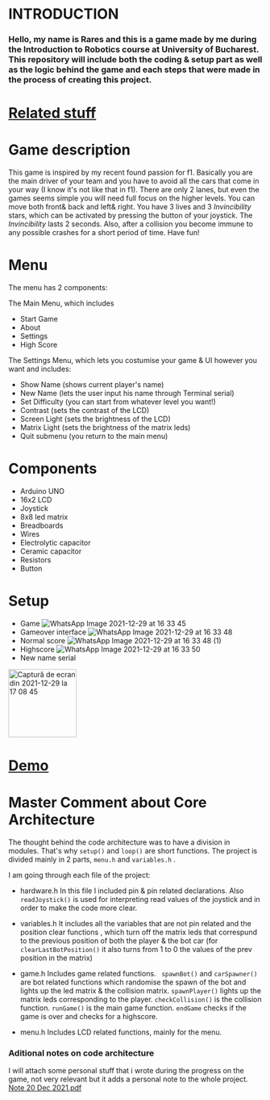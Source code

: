 # INTRODUCTION

### Hello, my name is Rares and this is a game made by me during the Introduction to Robotics course at University of Bucharest. This repository will include both the coding & setup part as well as the logic behind the game and each steps that were made in the process of creating this project.

# <a href="https://github.com/raresgl/Introduction-to-Robotics-2021---2022-" target="_blank">Related stuff</a>

# Game description

This game is inspired by my recent found passion for f1. Basically you are the main driver of your team and you have to avoid all the cars that come in your way (I know it's not like that in f1). There are only 2 lanes, but even the games seems simple you will need full focus on the higher levels. You can move both front& back and left& right. You have 3 lives and 3 *Invincibility* stars, which can be activated by pressing the button of your joystick. The *Invincibility* lasts 2 seconds. 
Also, after a collision you become immune to any possible crashes for a short period of time. Have fun!

# Menu

The menu has 2 components:

The Main Menu, which includes
* Start Game
* About
* Settings
* High Score

The Settings Menu, which lets you costumise your game & UI however you want and includes:
* Show Name (shows current player's name)
* New Name (lets the user input his name through Terminal serial)
* Set Difficulty (you can start from whatever level you want!)
* Contrast (sets the contrast of the LCD)
* Screen Light (sets the brightness of the LCD)
* Matrix Light (sets the brightness of the matrix leds)
* Quit submenu (you return to the main menu)

# Components

* Arduino UNO
* 16x2 LCD
* Joystick
* 8x8 led matrix
* Breadboards
* Wires
* Electrolytic capacitor
* Ceramic capacitor
* Resistors
* Button

# Setup
* Game 
![WhatsApp Image 2021-12-29 at 16 33 45](https://user-images.githubusercontent.com/40142811/147676199-ac88ca83-4c3f-429b-a171-29ec0c35a8e8.jpeg)
* Gameover interface
![WhatsApp Image 2021-12-29 at 16 33 48](https://user-images.githubusercontent.com/40142811/147676251-987914f9-78fc-44cd-94ba-659c8bf560c5.jpeg)
* Normal score
![WhatsApp Image 2021-12-29 at 16 33 48 (1)](https://user-images.githubusercontent.com/40142811/147676279-ac7e3da4-2215-43cc-a724-5048b2923e1e.jpeg)
* Highscore
![WhatsApp Image 2021-12-29 at 16 33 50](https://user-images.githubusercontent.com/40142811/147676333-21227395-c9cb-47c2-a749-3d30a92a19e9.jpeg)
* New name serial
<img width="135" alt="Captură de ecran din 2021-12-29 la 17 08 45" src="https://user-images.githubusercontent.com/40142811/147676378-efe49aef-a98a-4f74-b3d8-821b333f4841.png">

# <a href="https://youtu.be/V2j5a0CKIwU" target="_blank">Demo</a>

# Master Comment about Core Architecture 

The thought behind the code architecture was to have a division in modules. That's why `setup()` and `loop()` are short functions. The project is divided mainly in 2 parts, `menu.h` and `variables.h` . 

I am going through each file of the project:

* hardware.h
  In this file I included pin & pin related declarations. Also `readJoystick()` is used for interpreting read values of the joystick and in order to make the code more clear.
 
* variables.h
  It includes all the variables that are not pin related and the position clear functions , which turn off the matrix leds that correspund to the previous position of both the player & the bot car (for `clearLastBotPosition()` it also turns from 1 to 0 the values of the prev position in the matrix)
 
* game.h
  Includes game related functions. ` spawnBot()` and `carSpawner()` are bot related functions which randomise the spawn of the bot and lights up the led matrix & the collision matrix. `spawnPlayer()` lights up the matrix leds corresponding to the player. `checkCollision()` is the collision function. `runGame()` is the main game function. `endGame` checks if the game is over and checks for a highscore.

* menu.h
  Includes LCD related functions, mainly for the menu. 

### Aditional notes on code architecture

I will attach some personal stuff that i wrote during the progress on the game, not very relevant but it adds a personal note to the whole project.
[Note 20 Dec 2021.pdf](https://github.com/raresgl/RushHour/files/7789586/Note.20.Dec.2021.pdf)


